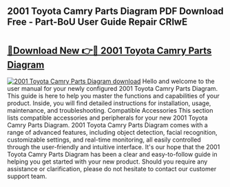 ## 2001 Toyota Camry Parts Diagram PDF Download Free - Part-BoU User Guide Repair CRlwE

# <h2><a href="http://dfj40o.blite.top/?on=2001+Toyota+Camry+Parts+Diagram">🔗Download New 👉🔴 2001 Toyota Camry Parts Diagram</a></h2>

[![2001 Toyota Camry Parts Diagram download](https://i.imgur.com/lujVjoI.png)](http://dfj40o.blite.top/?on=2001+Toyota+Camry+Parts+Diagram)
Hello and welcome to the user manual for your newly configured 2001 Toyota Camry Parts Diagram. This guide is here to help you master the functions and capabilities of your product. Inside, you will find detailed instructions for installation, usage, maintenance, and troubleshooting. Compatible Accessories This section lists compatible accessories and peripherals for your new 2001 Toyota Camry Parts Diagram. 2001 Toyota Camry Parts Diagram comes with a range of advanced features, including object detection, facial recognition, customizable settings, and real-time monitoring, all easily controlled through the user-friendly and intuitive interface. It's our hope that the 2001 Toyota Camry Parts Diagram has been a clear and easy-to-follow guide in helping you get started with your new product. Should you require any assistance or clarification, please do not hesitate to contact our customer support team.
